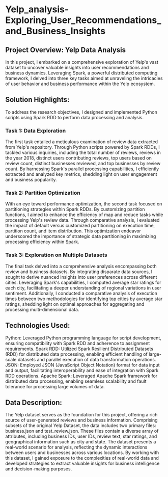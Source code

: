# Yelp_analysis-Exploring_User_Recommendations_and_Business_Insights

## Project Overview: Yelp Data Analysis

In this project, I embarked on a comprehensive exploration of Yelp's vast dataset to uncover valuable insights into user recommendations and business dynamics. Leveraging Spark, a powerful distributed computing framework, I delved into three key tasks aimed at unraveling the intricacies of user behavior and business performance within the Yelp ecosystem.

## Solution Highlights:
To address the research objectives, I designed and implemented Python scripts using Spark RDD to perform data processing and analysis. 

### Task 1: Data Exploration
The first task entailed a meticulous examination of review data extracted from Yelp's repository. Through Python scripts powered by Spark RDDs, I tackled various inquiries, including the total number of reviews, reviews in the year 2018, distinct users contributing reviews, top users based on review count, distinct businesses reviewed, and top businesses by review count. By harnessing Spark's parallel processing capabilities, I efficiently extracted and analyzed key metrics, shedding light on user engagement and business popularity.

### Task 2: Partition Optimization
With an eye toward performance optimization, the second task focused on partitioning strategies within Spark RDDs. By customizing partition functions, I aimed to enhance the efficiency of map and reduce tasks while processing Yelp's review data. Through comparative analysis, I evaluated the impact of default versus customized partitioning on execution time, partition count, and item distribution. This optimization endeavor underscored the importance of strategic data partitioning in maximizing processing efficiency within Spark.

### Task 3: Exploration on Multiple Datasets
The final task delved into a comprehensive analysis encompassing both review and business datasets. By integrating disparate data sources, I sought to derive nuanced insights into user preferences across different cities. Leveraging Spark's capabilities, I computed average star ratings for each city, facilitating a deeper understanding of regional variations in user sentiment. Additionally, I conducted a comparative analysis of execution times between two methodologies for identifying top cities by average star ratings, shedding light on optimal approaches for aggregating and processing multi-dimensional data.

## Technologies Used:

Python: Leveraged Python programming language for script development, ensuring compatibility with Spark RDD and adherence to assignment requirements.
Spark RDD: Utilized Spark Resilient Distributed Datasets (RDD) for distributed data processing, enabling efficient handling of large-scale datasets and parallel execution of data transformation operations.
JSON: Employed JSON (JavaScript Object Notation) format for data input and output, facilitating interoperability and ease of integration with Spark RDD operations.
Apache Spark: Leveraged Apache Spark framework for distributed data processing, enabling seamless scalability and fault tolerance for processing large volumes of data.

## Data Description:
The Yelp dataset serves as the foundation for this project, offering a rich source of user-generated reviews and business information. Comprising subsets of the original Yelp Dataset, the data includes two primary files: business.json and test_review.json. These files contain a diverse array of attributes, including business IDs, user IDs, review text, star ratings, and geographical information such as city and state. The dataset presents a real-world scenario for analysis, reflecting the dynamic interactions between users and businesses across various locations. By working with this dataset, I gained exposure to the complexities of real-world data and developed strategies to extract valuable insights for business intelligence and decision-making purposes.
